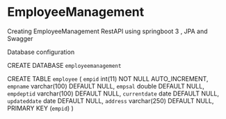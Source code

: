 # EmployeeManagement
Creating EmployeeManagement RestAPI using springboot 3 , JPA and Swagger


Database configuration

CREATE DATABASE `employeemanagement`


CREATE TABLE `employee` (
  `empid` int(11) NOT NULL AUTO_INCREMENT,
  `empname` varchar(100) DEFAULT NULL,
  `empsal` double DEFAULT NULL,
  `empdeptid` varchar(100) DEFAULT NULL,
  `currentdate` date DEFAULT NULL,
  `updateddate` date DEFAULT NULL,
  `address` varchar(250) DEFAULT NULL,
  PRIMARY KEY (`empid`)
) 
